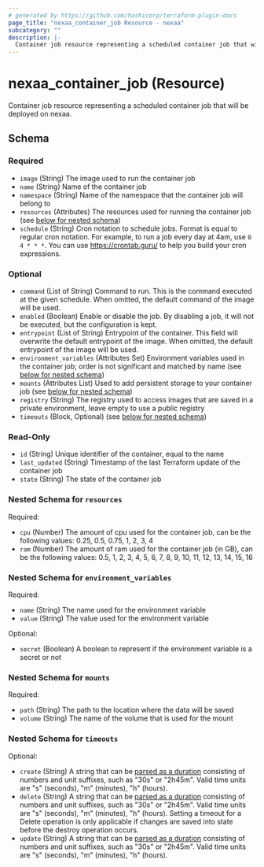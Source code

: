```yaml
---
# generated by https://github.com/hashicorp/terraform-plugin-docs
page_title: "nexaa_container_job Resource - nexaa"
subcategory: ""
description: |-
  Container job resource representing a scheduled container job that will be deployed on nexaa.
---
```


# nexaa_container_job (Resource)

Container job resource representing a scheduled container job that will be deployed on nexaa.



<!-- schema generated by tfplugindocs -->
## Schema

### Required

- `image` (String) The image used to run the container job
- `name` (String) Name of the container job
- `namespace` (String) Name of the namespace that the container job will belong to
- `resources` (Attributes) The resources used for running the container job (see [below for nested schema](#nestedatt--resources))
- `schedule` (String) Cron notation to schedule jobs. Format is equal to regular cron notation. For example, to run a job every day at 4am, use `0 4 * * *`. You can use https://crontab.guru/ to help you build your cron expressions.

### Optional

- `command` (List of String) Command to run. This is the command executed at the given schedule. When omitted, the default command of the image will be used.
- `enabled` (Boolean) Enable or disable the job. By disabling a job, it will not be executed, but the configuration is kept.
- `entrypoint` (List of String) Entrypoint of the container. This field will overwrite the default entrypoint of the image. When omitted, the default entrypoint of the image will be used.
- `environment_variables` (Attributes Set) Environment variables used in the container job; order is not significant and matched by name (see [below for nested schema](#nestedatt--environment_variables))
- `mounts` (Attributes List) Used to add persistent storage to your container job (see [below for nested schema](#nestedatt--mounts))
- `registry` (String) The registry used to access images that are saved in a private environment, leave empty to use a public registry
- `timeouts` (Block, Optional) (see [below for nested schema](#nestedblock--timeouts))

### Read-Only

- `id` (String) Unique identifier of the container, equal to the name
- `last_updated` (String) Timestamp of the last Terraform update of the container job
- `state` (String) The state of the container job

<a id="nestedatt--resources"></a>
### Nested Schema for `resources`

Required:

- `cpu` (Number) The amount of cpu used for the container job, can be the following values: 0.25, 0.5, 0.75, 1, 2, 3, 4
- `ram` (Number) The amount of ram used for the container job (in GB), can be the following values: 0.5, 1, 2, 3, 4, 5, 6, 7, 8, 9, 10, 11, 12, 13, 14, 15, 16


<a id="nestedatt--environment_variables"></a>
### Nested Schema for `environment_variables`

Required:

- `name` (String) The name used for the environment variable
- `value` (String) The value used for the environment variable

Optional:

- `secret` (Boolean) A boolean to represent if the environment variable is a secret or not


<a id="nestedatt--mounts"></a>
### Nested Schema for `mounts`

Required:

- `path` (String) The path to the location where the data will be saved
- `volume` (String) The name of the volume that is used for the mount


<a id="nestedblock--timeouts"></a>
### Nested Schema for `timeouts`

Optional:

- `create` (String) A string that can be [parsed as a duration](https://pkg.go.dev/time#ParseDuration) consisting of numbers and unit suffixes, such as "30s" or "2h45m". Valid time units are "s" (seconds), "m" (minutes), "h" (hours).
- `delete` (String) A string that can be [parsed as a duration](https://pkg.go.dev/time#ParseDuration) consisting of numbers and unit suffixes, such as "30s" or "2h45m". Valid time units are "s" (seconds), "m" (minutes), "h" (hours). Setting a timeout for a Delete operation is only applicable if changes are saved into state before the destroy operation occurs.
- `update` (String) A string that can be [parsed as a duration](https://pkg.go.dev/time#ParseDuration) consisting of numbers and unit suffixes, such as "30s" or "2h45m". Valid time units are "s" (seconds), "m" (minutes), "h" (hours).
